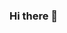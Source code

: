 ### Hi there 👋

<!--
**carlos614/carlos614** is a ✨ _special_ ✨ repository because its `README.md` (this file) appears on your GitHub profile.
[![trophy](https://github-profile-trophy.vercel.app/?carlos614=ryo-ma&theme=onedark)](https://github.com/ryo-ma/github-profile-trophy)

Here are some ideas to get you started:

- 🔭 I’m currently working on ...
- 🌱 I’m currently learning ...
- 👯 I’m looking to collaborate on ...
- 🤔 I’m looking for help with ...
- 💬 Ask me about ...
- 📫 How to reach me: ...
- 😄 Pronouns: ...
- ⚡ Fun fact: ...
-->
